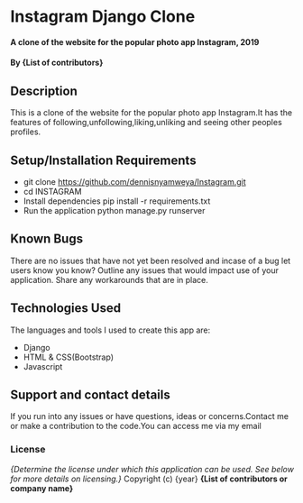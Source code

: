 # Instagram Django Clone
####  A clone of the website for the popular photo app Instagram, 2019
#### By **{List of contributors}**
## Description
This is  a clone of the website for the popular photo app Instagram.It has the features of following,unfollowing,liking,unliking and seeing other peoples profiles.
## Setup/Installation Requirements
* git clone https://github.com/dennisnyamweya/Instagram.git
* cd INSTAGRAM
* Install dependencies pip install -r requirements.txt
* Run the application python manage.py runserver
## Known Bugs
There are no issues that have not yet been resolved and incase of a bug  let users know you know? Outline any issues that would impact use of your application. Share any workarounds that are in place. 
## Technologies Used
The languages and tools I used to create this app are:
* Django
* HTML & CSS(Bootstrap)
* Javascript
## Support and contact details
 If you run into any issues or have questions, ideas or concerns.Contact me or make a contribution to the code.You can access me via my email 
### License
*{Determine the license under which this application can be used.  See below for more details on licensing.}*
Copyright (c) {year} **{List of contributors or company name}**